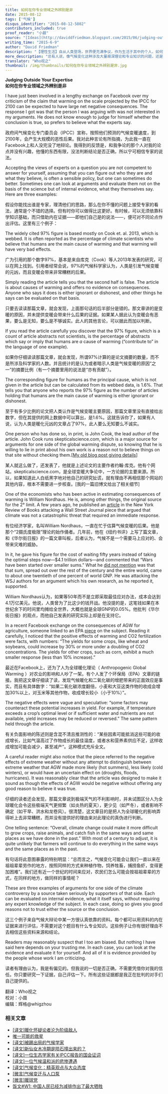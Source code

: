 ```yaml
---
title: 如何在你专业领域之外辨别是非
date: 2015-08-12
tags: ['气候']
disqus_identifier: "2015-08-12-5802"
contributors_included: true
proof_reader: "小聂"
source: "[Ideas](http://daviddfriedman.blogspot.com/2015/06/judging-outside-your-expertise.html)"
writing_time: "2015-6-9"
author: "David Friedman"
description: "【理性生活】自从人类登场，世界便充满争议，作为生活于其中的个人，如何与之相处，是个问题，特别是有些争议会影响到你头上，或轰进你的耳朵，让你心烦，此时，你可以完全放弃思考，听任自己被最响亮的那个声音摆布，但假如你愿意，也可以运用一点理性……"
more_description: "总有人说，像气候变化这种涉及大量艰深理论和专业知识的问题，还是留给专家吧，听主流科学意见吧，外行就不要插嘴了，然而对于那些希望过一种理性生活的人，说服自己持这一态度，本身便涉及一系列判断：涉及哪些理论了？谁是这方面专家？主流意见到底是什么？——每个环节都值得审视一番。"
translator: "Who视之"
thumbnail: /img/thumbnails/如何在你专业领域之外辨别是非.jpg
---
```


**Judging Outside Your Expertise**  
**如何在你专业领域之外辨别是非**

I have just been involved in a lengthy exchange on Facebook over my criticism of the claim that warming on the scale projected by the IPCC for 2100 can be expected to have large net negative consequences. The response I got was that the person I was arguing with was not interested in my arguments. He does not know enough to judge for himself whether the conclusion is true, so prefers to believe what the experts say.

政府间气候变化专门委员会（IPCC）宣称，按照他们预测的气候变暖速度，到2100年，会产生大规模的恶性后果。我对此种言论有所指摘，为此我一直在Facebook上和人没完没了地辩论。我得到的反馈是，和我争论的那个人对我的论点并没有兴趣，他懂的东西有限，没法判断结论是否正确，所以宁可相信专家的说法。

Accepting the views of experts on a question you are not competent to answer for yourself, assuming that you can figure out who they are and what they believe, is often a sensible policy, but one can sometimes do better. Sometimes one can look at arguments and evaluate them not on the basis of the science but of internal evidence, what they themselves say. Here are three examples:

假设你能找出谁是专家，理清他们的思路，那么在你不懂的问题上接受专家的看法，通常是个不错的选择。但有时你可以做得比这更好。有时候，可以无须依靠科学知识基础，而只借助内在证据——即他们自己是的说法——，便可对不同论点作出评估。这里有三个例子：

The widely cited 97% figure is based mostly on Cook et. al. 2013, which is webbed. It is often reported as the percentage of climate scientists who believe that humans are the main cause of warming and that warming will have very bad effects.

广为引用的那个数字97%，基本是来自库克（Cook）等人2013年发表的研究，可以在网上找到。引用者经常会说，97%的气候科学家认为，人类是引发气候变暖的元凶，而且变暖会带来非常糟糕的后果。

Simply reading the article tells you that the second half is false. The article is about causes of warming and offers no evidence on consequences. Anyone who says it does is either ignorant or dishonest, and other things he says can be evaluated on that basis.

只要去读读那篇文章，就会发现，上面那句话的后半部分是错的。那文章讲的是变暖的原因，并未提供变暖会带来什么后果的证据。如果某人据此认为变暖会有恶果，要么是无知，要么是不够诚实。此人的其他言论，可以据此而加以判断。

If you read the article carefully you discover that the 97% figure, which is a count of article abstracts not scientists, is the percentage of abstracts which say or imply that humans are *a* cause of warming (“contribute to” in the language of one example).

如果你仔细读读那篇文章，就会发现，所谓97%计算的是论文摘要的数量，而不是所涉及科学家的人数。并且统计的是认为或者暗示人类是气候变暖的原因“之一”的摘要比例（有一个摘要里用的说法是“亦有贡献”）。

The corresponding figure for humans as the principal cause, which is not given in the article but can be calculated from its webbed data, is 1.6%. That tells you that anyone who reports the 97% figure as the number of articles holding that humans are the main cause of warming is either ignorant or dishonest.

至于有多少比例的论文把人类认作是气候变暖主要原因，那篇文章里没有直接给出数字，但在其提供的网上数据中可以算出，是1.6%。这就告诉你了，如果有人说，认为人类是暖化元凶的文章占了97%，此人要么无知要么不诚实。

One person who has done so, in print, is John Cook, the lead author of the article. John Cook runs skepticalscience.com, which is a major source for arguments for one side of the global warming dispute, so knowing that he is willing to lie in print about his own work is a reason not to believe things on that site without checking them.[[My old blog post giving details](http://daviddfriedman.blogspot.com/2014/02/a-climate-falsehood-you-can-check-for.html)]

某人就这么做了，还发表了，他就是上述论文的主要作者约翰·库克。他有个网站，skepticalscience.com，是全球变暖大争论中，一方论据的主要来源。所以，如果知道此人白纸黑字地对他自己的研究扯谎，就有理由不再相信那个网站的其他内容，根本不需要进一步核查。[我的一篇旧博文给出了相关细节]

One of the economists who has been active in estimating consequences of warming is William Nordhaus. He is, among other things, the original source for the 2° limit. A few years ago, he published an [article](http://www.nybooks.com/articles/archives/2012/mar/22/why-global-warming-skeptics-are-wrong/) in the New York Review of Books attacking a Wall Street Journal piece that argued that climate was not a catastrophic threat that required an immediate response.

有位经济学家，名叫William Nordhaus，一直在忙于估算气候变暖的后果。他是那个“2摄氏度极限”理论的始作俑者。几年前，他在《纽约书评》上写了篇文章，和《华尔街日报》的一篇文章叫板，后者认为，气候不是一个需要马上应对的、会带来灾难的威胁。

In it, he gave his figure for the cost of waiting fifty years instead of taking the optimal steps now—$4.1 trillion dollars—and commented that “Wars have been started over smaller sums.” What he [did not mention](http://daviddfriedman.blogspot.com/2014/03/contra-nordhaus.html) was that that sum, spread out over the rest of the century and the entire world, came to about one twentieth of one percent of world GNP. He was attacking the WSJ authors for an argument which his own research, as he reported it, supported.

William Nordhaus认为，如果等50年而不是立即采取最佳应对办法，成本会达到4.1万亿美元。他说，人类曾为了比这少的钱开战。他没提的是，这笔钱如果在本世纪余下的时间里均摊给全世界，大概也就是全球GNP的0.05%。他批判《华尔街日报》的观点，而他自己发表的研究实际上却是在支持它。

In a recent Facebook exchange on the consequences of AGW for agriculture, someone linked to an EPA [piece](http://daviddfriedman.blogspot.com/2014/03/contra-nordhaus.html) on the subject. Reading it carefully, I noticed that the positive effects of warming and CO2 fertilization were facts, with numbers: “The yields for some crops, like wheat and soybeans, could increase by 30% or more under a doubling of CO2 concentrations. The yields for other crops, such as corn, exhibit a much smaller response (less than 10% increase).”

最近在Facebook上，还为了人为全球暖化理论（ Anthropogenic Global Warming ）对农业的影响和人吵了一架。有个人发了个环保局（EPA）文章的链接。我把这文章仔细读了读，发现气候暖化和二氧化碳的增肥带来的正面效应是事实，而且有具体数字：“如果二氧化碳浓度翻倍，小麦和大豆这类作物的收成会增加30%以上，对玉米等其他作物，收成增长较小（小于10%）”。

The negative effects were vague and speculative: “some factors may counteract these potential increases in yield. For example, if temperature exceeds a crop’s optimal level or if sufficient water and nutrients are not available, yield increases may be reduced or reversed.” The same pattern held through the article.

有关负面影响的陈述则是含混不清且推测性的：“某些因素可能抵消这些可能的收成增长，比如气温高过了作物成长的最佳温度，或者水和营养素供应不足，这样收成增加可能会减少，甚至减产”。这种模式充斥全文。

A careful reader might also notice that the piece referred to the negative effects of extreme weather without any attempt to distinguish between extreme weather that AGW made more likely (hot summers), less likely (cold winters), or would have an uncertain effect on (droughts, floods, hurricanes). It was reasonably clear that the article was designed to make it sound as though the effects of AGW would be negative without offering any good reason to believe it was true.

仔细的读者还会发现，那篇文章说到极端天气的不利影响时，并未试图区分人为全球暖化会令这些极端天气更频繁（如炎热的夏天），更少见（如严冬），或者影响不确定（如干旱、洪水和龙卷风）。很清楚，这文章目的是把人为全球暖化的影响弄得听上去非常糟糕，而并没有提供好的理由来对此理论的真伪进行判断。

One telling sentence: “Overall, climate change could make it more difficult to grow crops, raise animals, and catch fish in the same ways and same places as we have done in the past.” With most of a century to adjust, it is quite unlikely that farmers will continue to do everything in the same ways and the same places as in the past.

有句话将此意图暴露的特别明显：“总而言之，气候变化可能会让我们一直以来在祖祖辈辈劳作的地方，按照同样的方式来种植作物，饲养牲畜，捕捞鱼虾，变得更加困难”。我们还有近一个世纪的时间来应对，农民们怎么可能会按祖祖辈辈的方式，在同样的地方，做同样的事情呢？

These are three examples of arguments for one side of the climate controversy by a source taken seriously by supporters of that side. Each can be evaluated on internal evidence, what it itself says, without requiring any expert knowledge of the subject. In each case, doing so gives you good reasons not to trust either the source or the conclusion.

这三个例子来自气候大辩论中某一方很认真依靠的资料。每个都可以用资料的内在证据来进行评估，不需要对这个题目有什么专业知识。这些例子让你有很好理由不去相信这些资料来源和结论。

Readers may reasonably suspect that I too am biased. But nothing I have said here depends on your trusting me. In each case, you can look at the evidence and evaluate it for yourself. And all of it is evidence provided by the people whose work I am criticizing.

读者有理由认为，我是有偏见的。但我说的一切是否正确，不需要凭借你对我的信任。你只要研究一下证据，自己评估一下。所有这些证据都是我正在批判的对手们自己提供的。


翻译：Who视之  
校对：小聂  
编辑：辉格@whigzhou


### 相关文章

* [[译文]暖化怀疑论者沦为阶级敌人](https://headsalon.org/archives/6849.html "[译文]暖化怀疑论者沦为阶级敌人")
* [唯一可能的救星](https://headsalon.org/archives/7067.html "唯一可能的救星")
* [[译文]被踢出局的气候学家](https://headsalon.org/archives/6724.html "[译文]被踢出局的气候学家")
* [[译文]新仙女木冷期是陨石撞出来的？](https://headsalon.org/archives/5934.html "[译文]新仙女木冷期是陨石撞出来的？")
* [[译文]一位生态学家有关IPCC报告的国会证词](https://headsalon.org/archives/5925.html "[译文]一位生态学家有关IPCC报告的国会证词")
* [[译文]一位气候温和派的悲惨遭遇](https://headsalon.org/archives/5880.html "[译文]一位气候温和派的悲惨遭遇")
* [[译文]气候变化：精英观点与大众态度](https://headsalon.org/archives/5793.html "[译文]气候变化：精英观点与大众态度")
* [[微言]气候变迁与人口泵](https://headsalon.org/archives/4829.html "[微言]气候变迁与人口泵")
* [[微言]暖球党](https://headsalon.org/archives/4586.html "[微言]暖球党")
* [饭文#W1: 中国人民已经为减排作出了最大牺牲](https://headsalon.org/archives/2142.html "饭文#W1: 中国人民已经为减排作出了最大牺牲")

